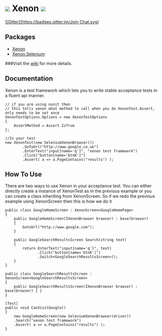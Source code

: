

![](http://i60.tinypic.com/148er6d.png) Xenon <a href="http://buildserver.spawtz.com:8000/viewType.html?buildTypeId=Xenon_Build&guest=1"><img src="http://buildserver.spawtz.com:8000/app/rest/builds/buildType:(id:Xenon_Build)/statusIcon"/></a>
=====
[![Gitter](https://badges.gitter.im/Join Chat.svg)](https://gitter.im/LiquidThinking/Xenon?utm_source=badge&utm_medium=badge&utm_campaign=pr-badge&utm_content=badge)

Packages
-------------
- [Xenon](https://www.nuget.org/packages/Xenon)
- [Xenon.Selenium](https://www.nuget.org/packages/Xenon.Selenium)

###Visit the [wiki](https://github.com/LiquidThinking/Xenon/wiki) for more details.


Documentation
-------------
Xenon is a test framework which lets you to write stable acceptance tests in a fluent api manner.

    // if you are using nunit then 
    // this tells xenon what method to call when you do XenonTest.Assert, only needs to be set once
	XenonTestOptions.Options = new XenonTestOptions
	{
		AssertMethod = Assert.IsTrue
	};
			
    //In your test
    new XenonTest(new SeleniumXenonBrowser())
            .GoToUrl("http://www.google.co.uk")
            .EnterText("input[name='q']", "xenon test framework")
            .Click("button[name='btnK']")
            .Assert( a => a.PageContains("results") );
            
How To Use
---------------

There are two ways to use Xenon in your acceptance test. You can either directly create a instance of XenonTest as in the previous example or you can create a class inheriting from XenonScreen. So if we redo the previous example using XenonScreen then this is how we do it

	public class GoogleHomeScreen : XenonScreen<GoogleHomePage>
	{
		public GoogleHomeScreen(IXenonBrowser browser) : base(browser)
		{
			GotoUrl("http://www.google.com");
		}
	
		public GoogleSearchResultsScreen Search(string text)
		{
			return EnterText("input[name='q']", text)
			       .Click("button[name='btnK']")
			       .Switch<GoogleSearchResultsScreen>();
		}
	}
	
	public class GoogleSearchResultsScreen : XenonScreen<GoogleSearchResultsScreen>
	{
		public GoogleSearchResultsScreen(IXenonBrowser browser) : base(browser) { }
	}
	
	[Test]
	public void CanVisitGoogle()
	{
		new GoogleHomeScreen(new SeleniumXenonBrowser(driver))
		.Search("xenon test framework")
		.Assert( a => a.PageContains("results") );
	}
